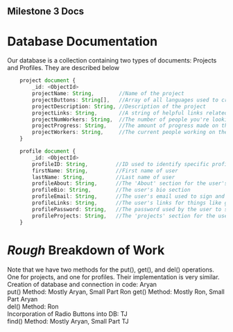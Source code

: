 ## Milestone 3 Docs

# Database Documentation
Our database is a collection containing two types of documents: Projects and Profiles. They are described below  
```Typescript
    project document {  
        _id: <ObjectId>  
        projectName: String,        //Name of the project  
        projectButtons: String[],   //Array of all languages used to create the project (Ex: ["Java", "HTML", "CSS"])  
        projectDescription: String, //Description of the project  
        projectLinks: String,       //A string of helpful links related to the project (Githubs, guides, url, etc.)  
        projectNumWorkers: String,  //The number of people you're looking for to help with the project  
        projectProgress: String,    //The amount of progress made on the current project  
        projectWorkers: String,     //The current people working on the project
    } 
```  

```Typescript
    profile document {  
        _id: <ObjectId>  
        profileID: String,         //ID used to identify specific profile  
        firstName: String,         //First name of user  
        lastName: String,          //Last name of user  
        profileAbout: String,      //The 'About' section for the user's profile page  
        profileBio: String,        //The user's bio section  
        profileEmail: String,      //The user's email used to sign and log in   
        profileLinks: String,      //The user's links for things like github, linkedin, facebook, etc.  
        profilePassword: String,   //The password used by the user to sign and log in  
        profileProjects: String,   //The 'projects' section for the user's profile page  
    } 
```

# *Rough* Breakdown of Work
Note that we have two methods for the put(), get(), and del() operations. One for projects, and one for profiles. Their implementation is very similar.  
Creation of database and connection in code: Aryan  
put() Method: Mostly Aryan, Small Part Ron 
get() Method: Mostly Ron, Small Part Aryan  
del() Method: Ron  
Incorporation of Radio Buttons into DB: TJ  
find() Method: Mostly Aryan, Small Part TJ  
